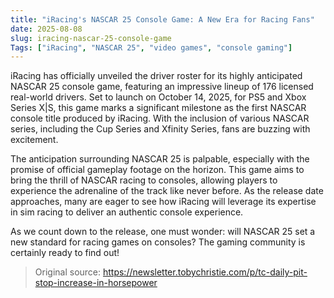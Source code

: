 ```yaml
---
title: "iRacing's NASCAR 25 Console Game: A New Era for Racing Fans"
date: 2025-08-08
slug: iracing-nascar-25-console-game
Tags: ["iRacing", "NASCAR 25", "video games", "console gaming"]
---
```


iRacing has officially unveiled the driver roster for its highly anticipated NASCAR 25 console game, featuring an impressive lineup of 176 licensed real-world drivers. Set to launch on October 14, 2025, for PS5 and Xbox Series X|S, this game marks a significant milestone as the first NASCAR console title produced by iRacing. With the inclusion of various NASCAR series, including the Cup Series and Xfinity Series, fans are buzzing with excitement.

The anticipation surrounding NASCAR 25 is palpable, especially with the promise of official gameplay footage on the horizon. This game aims to bring the thrill of NASCAR racing to consoles, allowing players to experience the adrenaline of the track like never before. As the release date approaches, many are eager to see how iRacing will leverage its expertise in sim racing to deliver an authentic console experience.

As we count down to the release, one must wonder: will NASCAR 25 set a new standard for racing games on consoles? The gaming community is certainly ready to find out!
> Original source: https://newsletter.tobychristie.com/p/tc-daily-pit-stop-increase-in-horsepower